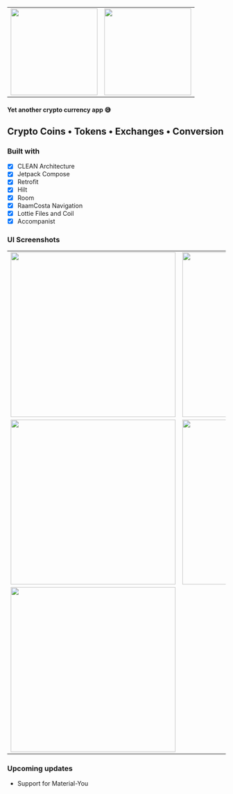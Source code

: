 | | |
| --- | --- |
| <img src="https://user-images.githubusercontent.com/54077752/194863563-21350860-b896-4dde-b242-d4db32809f33.png" width="200" /> | <img src="https://user-images.githubusercontent.com/54077752/194861774-b69d1fa5-c4e4-49cc-be08-b6ebde1cfc65.svg" width="200" /> |

#### Yet another crypto currency app 😅
## Crypto Coins  •  Tokens  •  Exchanges  •   Conversion

### Built with

- [x] CLEAN Architecture
- [x] Jetpack Compose
- [x] Retrofit
- [x] Hilt
- [x] Room
- [x] RaamCosta Navigation
- [x] Lottie Files and Coil
- [x] Accompanist

### UI Screenshots
|  |  |
| ---- | ---- |
| <img src="https://user-images.githubusercontent.com/54077752/194845344-16e09ca5-0101-4da8-bfbe-2d980c19b362.png" width="380" /> | <img src="https://user-images.githubusercontent.com/54077752/194845597-cc0cee9d-e3ea-4ece-9f64-6260429ab4eb.png" width="380" />
| <img src="https://user-images.githubusercontent.com/54077752/194846783-f18492ff-2e69-48fb-87b7-13c27b258713.png" width="380" /> | <img src="https://user-images.githubusercontent.com/54077752/194846926-e5f144f1-f608-4668-8246-1fdd9b37f175.png" width="380" />
| <img src="https://user-images.githubusercontent.com/54077752/194847264-047eff3a-dc61-41e4-8f86-1a442db82569.png" width="380" /> ||

### Upcoming updates
- Support for Material-You
